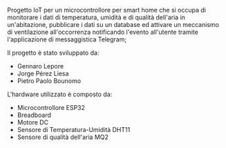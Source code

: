 Progetto IoT per un microcontrollore per smart home 
che si occupa di monitorare i dati di temperatura, umidità
e di qualità dell'aria in un'abitazione, pubblicare i dati su un 
database ed attivare un meccanismo di ventilazione all'occorrenza
notificando l'evento all'utente tramite l'applicazione 
di messaggistica Telegram;

Il progetto è stato sviluppato da:
  - Gennaro Lepore
  - Jorge Pérez Liesa
  - Pietro Paolo Bounomo

L'hardware utilizzato è composto da:
  - Microcontrollore ESP32
  - Breadboard
  - Motore DC
  - Sensore di Temperatura-Umidità DHT11
  - Sensore di qualità dell'aria MQ2


